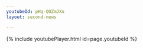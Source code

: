 ```yaml
---
youtubeId: pHq-QOZmJXo
layout: second-news

---
```

<div>
{% include youtubePlayer.html id=page.youtubeId %}
</div>

